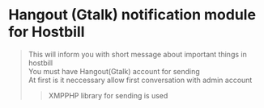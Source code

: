 Hangout (Gtalk) notification module for Hostbill
================================================

> This will inform you with short message about important things in hostbill  
> You must have Hangout(Gtalk) account for sending  
> At first is it neccessary allow first conversation with admin account
>> XMPPHP library for sending is used